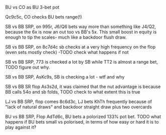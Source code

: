 
BU vs CO as BU 3-bet pot

Qc9c5c, CO checks BU bets range(!)

SB vs BB SRP, on 995r, J6/Q6 bets way more than something like J4/Q2, because the 6x is now an out too vs BB's 5x. This small boost in equity is enough to tip the scales- much like a backdoor flush draw.

SB vs BB SRP, on 8c7d4c sb checks at a very high frequency on the flop (even sets mostly check) -TODO check what happens if not

SB vs BB SRP, 773 is checked a lot by SB while TT2 is almost a range bet, TODO figure out why.

SB vs BB SRP, AsKc9s, SB is checking a lot - wtf and why

SB vs BB SR flop As3s2d, it was claimed that the nut advantage is because BB calls 54o and sb folds, TODO check to what extent this is true

LJ vs BB SRP, flop comes 8c6d3c, LJ bets KhTh frequently because of "lack of natural draws" and backdoor straight draw plus two overcards

BU vs BB SRP, Flop AdTd6c, BU bets a polorized 133% pot bet.
TODO what happens if BU bets small vs polorised, in terms of how easy or hard it is to play against it?
